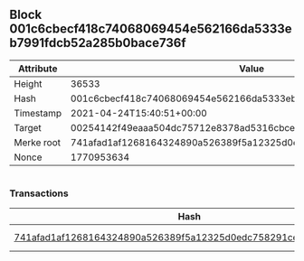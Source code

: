 ## Block 001c6cbecf418c74068069454e562166da5333eb7991fdcb52a285b0bace736f

Attribute | Value
--- | ---
Height | 36533
Hash | 001c6cbecf418c74068069454e562166da5333eb7991fdcb52a285b0bace736f
Timestamp | 2021-04-24T15:40:51+00:00
Target | 00254142f49eaaa504dc75712e8378ad5316cbcead634704b3734b6271167cc4
Merke root | 741afad1af1268164324890a526389f5a12325d0edc758291ce6c8b42fff858d
Nonce | 1770953634

```

```

### Transactions

Hash | Amount
--- | ---
[741afad1af1268164324890a526389f5a12325d0edc758291ce6c8b42fff858d](741afad1af1268164324890a526389f5a12325d0edc758291ce6c8b42fff858d.md) | 10.00000000 SKEPTI 
